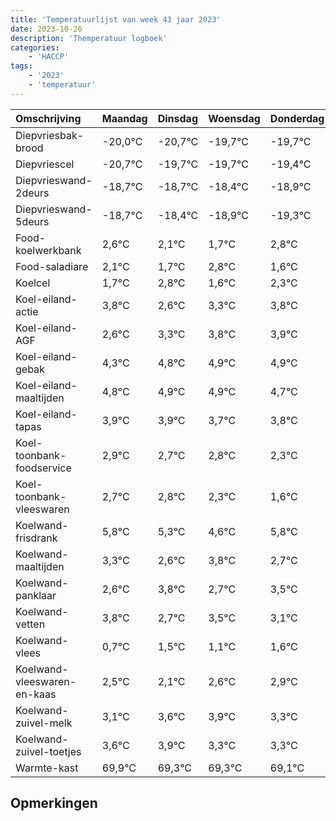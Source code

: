 ```yaml
---
title: 'Temperatuurlijst van week 43 jaar 2023'
date: 2023-10-26
description: 'Themperatuur logboek'
categories:
    - 'HACCP'
tags:
    - '2023'
    - 'temperatuur'
---
```

|Omschrijving|Maandag|Dinsdag|Woensdag|Donderdag|Vrijdag|Zaterdag|Zondag|
|:---|:---|:---|:---|:---|:---|:---|:---|
|Diepvriesbak-brood|-20,0°C|-20,7°C|-19,7°C|-19,7°C| | | |
|Diepvriescel|-20,7°C|-19,7°C|-19,7°C|-19,4°C| | | |
|Diepvrieswand-2deurs|-18,7°C|-18,7°C|-18,4°C|-18,9°C| | | |
|Diepvrieswand-5deurs|-18,7°C|-18,4°C|-18,9°C|-19,3°C| | | |
|Food-koelwerkbank|2,6°C|2,1°C|1,7°C|2,8°C| | | |
|Food-saladiare|2,1°C|1,7°C|2,8°C|1,6°C| | | |
|Koelcel|1,7°C|2,8°C|1,6°C|2,3°C| | | |
|Koel-eiland-actie|3,8°C|2,6°C|3,3°C|3,8°C| | | |
|Koel-eiland-AGF|2,6°C|3,3°C|3,8°C|3,9°C| | | |
|Koel-eiland-gebak|4,3°C|4,8°C|4,9°C|4,9°C| | | |
|Koel-eiland-maaltijden|4,8°C|4,9°C|4,9°C|4,7°C| | | |
|Koel-eiland-tapas|3,9°C|3,9°C|3,7°C|3,8°C| | | |
|Koel-toonbank-foodservice|2,9°C|2,7°C|2,8°C|2,3°C| | | |
|Koel-toonbank-vleeswaren|2,7°C|2,8°C|2,3°C|1,6°C| | | |
|Koelwand-frisdrank|5,8°C|5,3°C|4,6°C|5,8°C| | | |
|Koelwand-maaltijden|3,3°C|2,6°C|3,8°C|2,7°C| | | |
|Koelwand-panklaar|2,6°C|3,8°C|2,7°C|3,5°C| | | |
|Koelwand-vetten|3,8°C|2,7°C|3,5°C|3,1°C| | | |
|Koelwand-vlees|0,7°C|1,5°C|1,1°C|1,6°C| | | |
|Koelwand-vleeswaren-en-kaas|2,5°C|2,1°C|2,6°C|2,9°C| | | |
|Koelwand-zuivel-melk|3,1°C|3,6°C|3,9°C|3,3°C| | | |
|Koelwand-zuivel-toetjes|3,6°C|3,9°C|3,3°C|3,3°C| | | |
|Warmte-kast|69,9°C|69,3°C|69,3°C|69,1°C| | | |

## Opmerkingen


